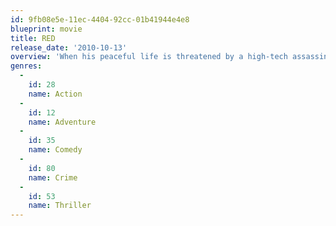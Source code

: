 ```yaml
---
id: 9fb08e5e-11ec-4404-92cc-01b41944e4e8
blueprint: movie
title: RED
release_date: '2010-10-13'
overview: 'When his peaceful life is threatened by a high-tech assassin, former black-ops agent, Frank Moses reassembles his old team in a last ditch effort to survive and uncover his assailants.'
genres:
  -
    id: 28
    name: Action
  -
    id: 12
    name: Adventure
  -
    id: 35
    name: Comedy
  -
    id: 80
    name: Crime
  -
    id: 53
    name: Thriller
---
```

